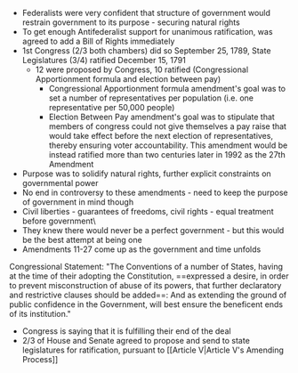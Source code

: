  - Federalists were very confident that structure of government would restrain government to its purpose - securing natural rights
 - To get enough Antifederalist support for unanimous ratification, was agreed to add a Bill of Rights immediately
 - 1st Congress (2/3 both chambers) did so September 25, 1789, State Legislatures (3/4) ratified December 15, 1791
	 - 12 were proposed by Congress, 10 ratified (Congressional Apportionment formula and election between pay)
		 - Congressional Apportionment formula amendment's goal was to set a number of representatives per population (i.e. one representative per 50,000 people)
		 - Election Between Pay amendment's goal was to stipulate that members of congress could not give themselves a pay raise that would take effect before the next election of representatives, thereby ensuring voter accountability. This amendment would be instead ratified more than two centuries later in 1992 as the 27th Amendment
- Purpose was to solidify natural rights, further explicit constraints on governmental power
- No end in controversy to these amendments - need to keep the purpose of government in mind though
- Civil liberties - guarantees of freedoms, civil rights - equal treatment before government\
- They knew there would never be a perfect government - but this would be the best attempt at being one
- Amendments 11-27 come up as the government and time unfolds

Congressional Statement: "The Conventions of a number of States, having at the time of their adopting the Constitution, ==expressed a desire, in order to prevent misconstruction of abuse of its powers, that further declaratory and restrictive clauses should be added==: And as extending the ground of public confidence in the Government, will best ensure the beneficent ends of its institution."
 - Congress is saying that it is fulfilling their end of the deal
 - 2/3 of House and Senate agreed to propose and send to state legislatures for ratification, pursuant to [[Article V|Article V's Amending Process]]